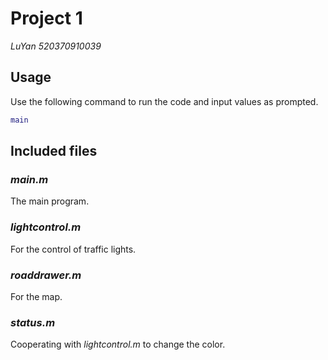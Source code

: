 # Project 1

*LuYan 520370910039*

## Usage

Use the following command to run the code and input values as prompted.

```matlab
main
```

## Included files

### *main.m* 

The main program.

### *lightcontrol.m*

For the control of traffic lights.

### *roaddrawer.m*

For the map.

### *status.m*

Cooperating with *lightcontrol.m* to change the color.



